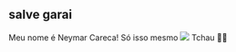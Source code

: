 ## salve garai
Meu nome é Neymar Careca!
Só isso mesmo
![](https://media1.tenor.com/m/2HffOAf70YEAAAAd/sheikh-neymar-neymar.gif)
Tchau
👨‍🦲
